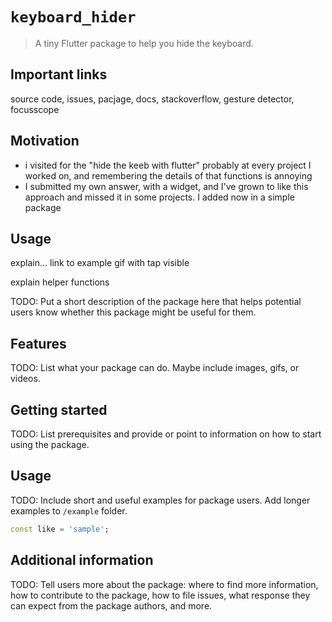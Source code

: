 # `keyboard_hider`

> A tiny Flutter package to help you hide the keyboard.





## Important links

source code, issues, pacjage, docs, stackoverflow, gesture detector, focusscope


## Motivation

* i visited for the "hide the keeb with flutter" probably at every project I worked on, and remembering the details of that functions is annoying
* I submitted my own answer, with a widget, and I've grown to like this approach and missed it in some projects. I added now in a simple package

## Usage

explain...
link to example
gif with tap visible

explain helper functions


<!-- 
This README describes the package. If you publish this package to pub.dev,
this README's contents appear on the landing page for your package.

For information about how to write a good package README, see the guide for
[writing package pages](https://dart.dev/guides/libraries/writing-package-pages). 

For general information about developing packages, see the Dart guide for
[creating packages](https://dart.dev/guides/libraries/create-library-packages)
and the Flutter guide for
[developing packages and plugins](https://flutter.dev/developing-packages). 
-->

TODO: Put a short description of the package here that helps potential users
know whether this package might be useful for them.

## Features

TODO: List what your package can do. Maybe include images, gifs, or videos.

## Getting started

TODO: List prerequisites and provide or point to information on how to
start using the package.

## Usage

TODO: Include short and useful examples for package users. Add longer examples
to `/example` folder. 

```dart
const like = 'sample';
```

## Additional information

TODO: Tell users more about the package: where to find more information, how to 
contribute to the package, how to file issues, what response they can expect 
from the package authors, and more.
